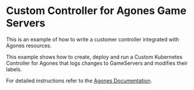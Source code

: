 # Custom Controller for Agones Game Servers

This is an example of how to write a customer controller integrated with Agones resources.

This example shows how to create, deploy and run a Custom Kubernetes Controller for Agones that logs changes to GameServers and modifies their labels.

For detailed instructions refer to the [Agones Documentation](https://agones.dev/site/docs/examples/custom-controller/).